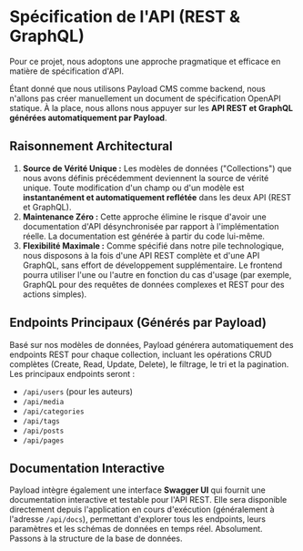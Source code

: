 # Spécification de l'API (REST & GraphQL)

Pour ce projet, nous adoptons une approche pragmatique et efficace en matière de spécification d'API.

Étant donné que nous utilisons Payload CMS comme backend, nous n'allons pas créer manuellement un document de spécification OpenAPI statique. À la place, nous allons nous appuyer sur les **API REST et GraphQL générées automatiquement par Payload**.

## Raisonnement Architectural

1.  **Source de Vérité Unique :** Les modèles de données ("Collections") que nous avons définis précédemment deviennent la source de vérité unique. Toute modification d'un champ ou d'un modèle est **instantanément et automatiquement reflétée** dans les deux API (REST et GraphQL).
2.  **Maintenance Zéro :** Cette approche élimine le risque d'avoir une documentation d'API désynchronisée par rapport à l'implémentation réelle. La documentation est générée à partir du code lui-même.
3.  **Flexibilité Maximale :** Comme spécifié dans notre pile technologique, nous disposons à la fois d'une API REST complète et d'une API GraphQL, sans effort de développement supplémentaire. Le frontend pourra utiliser l'une ou l'autre en fonction du cas d'usage (par exemple, GraphQL pour des requêtes de données complexes et REST pour des actions simples).

## Endpoints Principaux (Générés par Payload)

Basé sur nos modèles de données, Payload générera automatiquement des endpoints REST pour chaque collection, incluant les opérations CRUD complètes (Create, Read, Update, Delete), le filtrage, le tri et la pagination. Les principaux endpoints seront :

- `/api/users` (pour les auteurs)
- `/api/media`
- `/api/categories`
- `/api/tags`
- `/api/posts`
- `/api/pages`

## Documentation Interactive

Payload intègre également une interface **Swagger UI** qui fournit une documentation interactive et testable pour l'API REST. Elle sera disponible directement depuis l'application en cours d'exécution (généralement à l'adresse `/api/docs`), permettant d'explorer tous les endpoints, leurs paramètres et les schémas de données en temps réel.
Absolument. Passons à la structure de la base de données.
